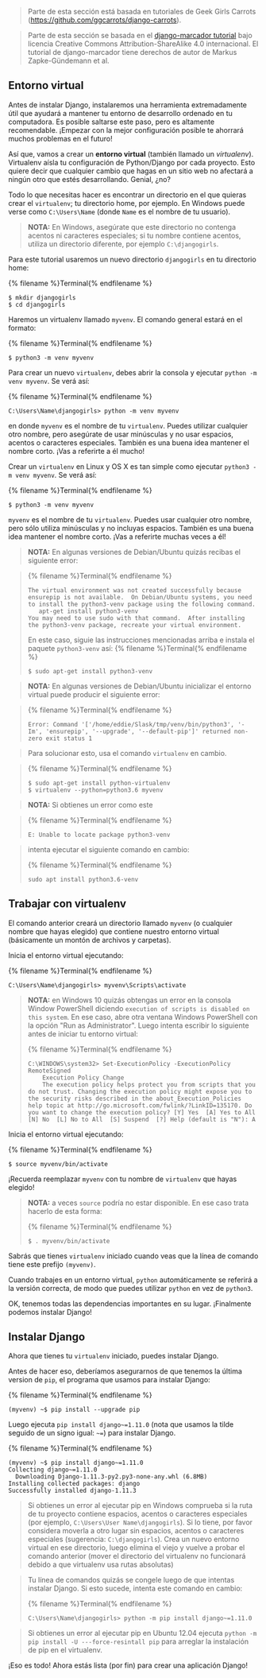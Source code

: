 > Parte de esta sección está basada en tutoriales de Geek Girls Carrots (https://github.com/ggcarrots/django-carrots).

> Parte de esta sección se basada en el [django-marcador tutorial](http://django-marcador.keimlink.de/) bajo licencia Creative Commons Attribution-ShareAlike 4.0 internacional. El tutorial de django-marcador tiene derechos de autor de Markus Zapke-Gündemann et al.


## Entorno virtual

Antes de instalar Django, instalaremos una herramienta extremadamente útil que ayudará a mantener tu entorno de desarrollo ordenado en tu computadora. Es posible saltarse este paso, pero es altamente recomendable. ¡Empezar con la mejor configuración posible te ahorrará muchos problemas en el futuro!

Así que, vamos a crear un **entorno virtual** (también llamado un *virtualenv*). Virtualenv aísla tu configuración de Python/Django por cada proyecto. Esto quiere decir que cualquier cambio que hagas en un sitio web no afectará a ningún otro que estés desarrollando. Genial, ¿no?

Todo lo que necesitas hacer es encontrar un directorio en el que quieras crear el `virtualenv`; tu directorio home, por ejemplo. En Windows puede verse como `C:\Users\Name` (donde `Name` es el nombre de tu usuario).

> __NOTA:__ En Windows, asegúrate que este directorio no contenga acentos ni caracteres especiales; si tu nombre contiene acentos, utiliza un directorio diferente, por ejemplo `C:\djangogirls`.

Para este tutorial usaremos un nuevo directorio `djangogirls` en tu directorio home:

{% filename %}Terminal{% endfilename %}
```
$ mkdir djangogirls
$ cd djangogirls
```

Haremos un virtualenv llamado `myvenv`. El comando general estará en el formato:

{% filename %}Terminal{% endfilename %}
```
$ python3 -m venv myvenv
```

<!--sec data-title="Virtual environment: Windows" data-id="virtualenv_installation_windows"
data-collapse=true ces-->

Para crear un nuevo `virtualenv`, debes abrir la consola y ejecutar `python -m venv myvenv`. Se verá así:

{% filename %}Terminal{% endfilename %}
```
C:\Users\Name\djangogirls> python -m venv myvenv
```

en donde `myvenv` es el nombre de tu `virtualenv`. Puedes utilizar cualquier otro nombre, pero asegúrate de usar minúsculas y no usar espacios, acentos o caracteres especiales. También es una buena idea mantener el nombre corto. ¡Vas a referirte a él mucho!

<!--endsec-->

<!--sec data-title="Virtual environment: Linux y OS X" data-id="virtualenv_installation_linuxosx"
data-collapse=true ces-->

Crear un `virtualenv` en Linux y OS X es tan simple como ejecutar `python3 -m venv myvenv`.
Se verá así:

{% filename %}Terminal{% endfilename %}
```
$ python3 -m venv myvenv
```

`myvenv` es el nombre de tu `virtualenv`. Puedes usar cualquier otro nombre, pero sólo utiliza minúsculas y no incluyas espacios. También es una buena idea mantener el nombre corto. ¡Vas a referirte muchas veces a él!

> __NOTA:__ En algunas versiones de Debian/Ubuntu quizás recibas el siguiente error:

>{% filename %}Terminal{% endfilename %}
>```
>The virtual environment was not created successfully because ensurepip is not available.  On Debian/Ubuntu systems, you need to install the python3-venv package using the following command.
>    apt-get install python3-venv
>You may need to use sudo with that command.  After installing the python3-venv package, recreate your virtual environment.
>```
>
> En este caso, siguie las instrucciones mencionadas arriba e instala el paquete `python3-venv` así:
>{% filename %}Terminal{% endfilename %}
>```
>$ sudo apt-get install python3-venv
>```  

> __NOTA:__ En algunas versiones de Debian/Ubuntu inicializar el entorno virtual puede producir el siguiente error:

>{% filename %}Terminal{% endfilename %}
>```
>Error: Command '['/home/eddie/Slask/tmp/venv/bin/python3', '-Im', 'ensurepip', '--upgrade', '--default-pip']' returned non-zero exit status 1
>```

> Para solucionar esto, usa el comando `virtualenv` en cambio.

>{% filename %}Terminal{% endfilename %}
>```
>$ sudo apt-get install python-virtualenv
>$ virtualenv --python=python3.6 myvenv
>```

> __NOTA:__ Si obtienes un error como este

>{% filename %}Terminal{% endfilename %}
>```
>E: Unable to locate package python3-venv
>```

> intenta ejecutar el siguiente comando en cambio:
>
>{% filename %}Terminal{% endfilename %}
>```
>sudo apt install python3.6-venv
>```

<!--endsec-->

## Trabajar con virtualenv

El comando anterior creará un directorio llamado `myvenv` (o cualquier nombre que hayas elegido) que contiene nuestro entorno virtual (básicamente un montón de archivos y carpetas).

<!--sec data-title="Virtual environment: Windows" data-id="virtualenv_windows"
data-collapse=true ces-->

Inicia el entorno virtual ejecutando:

{% filename %}Terminal{% endfilename %}
```
C:\Users\Name\djangogirls> myvenv\Scripts\activate
```

> __NOTA:__ en Windows 10 quizás obtengas un error en la consola Window PowerShell diciendo `execution of scripts is disabled on this system`. En ese caso, abre otra ventana Windows PowerShell con la opción "Run as Administrator". Luego intenta escribir lo siguiente antes de iniciar tu entorno virtual:
>
>{% filename %}Terminal{% endfilename %}
>```
>C:\WINDOWS\system32> Set-ExecutionPolicy -ExecutionPolicy RemoteSigned
>     Execution Policy Change
>     The execution policy helps protect you from scripts that you do not trust. Changing the execution policy might expose you to the security risks described in the about_Execution_Policies help topic at http://go.microsoft.com/fwlink/?LinkID=135170. Do you want to change the execution policy? [Y] Yes  [A] Yes to All  [N] No  [L] No to All  [S] Suspend  [?] Help (default is "N"): A
>```

<!--endsec-->


<!--sec data-title="Virtual environment: Linux y OS X" data-id="virtualenv_linuxosx"
data-collapse=true ces-->

Inicia el entorno virtual ejecutando:

{% filename %}Terminal{% endfilename %}
```
$ source myvenv/bin/activate
```

¡Recuerda reemplazar `myvenv` con tu nombre de `virtualenv` que hayas elegido!

> __NOTA:__ a veces `source` podría no estar disponible. En ese caso trata hacerlo de esta forma:
>
>{% filename %}Terminal{% endfilename %}
>```
>$ . myvenv/bin/activate
>```

<!--endsec-->

Sabrás que tienes `virtualenv` iniciado cuando veas que la línea de comando tiene este prefijo `(myvenv)`.

Cuando trabajes en un entorno virtual, `python` automáticamente se referirá a la versión correcta, de modo que puedes utilizar `python` en vez de `python3`.

OK, tenemos todas las dependencias importantes en su lugar. ¡Finalmente podemos instalar Django!

## Instalar Django

Ahora que tienes tu `virtualenv` iniciado, puedes instalar Django.

Antes de hacer eso, deberíamos asegurarnos de que tenemos la última version de `pip`, el programa que usamos para instalar Django:

{% filename %}Terminal{% endfilename %}
```
(myvenv) ~$ pip install --upgrade pip
```

Luego ejecuta `pip install django~=1.11.0` (nota que usamos la tilde seguido de un signo igual: `~=`) para instalar Django.

{% filename %}Terminal{% endfilename %}
```
(myvenv) ~$ pip install django~=1.11.0
Collecting django~=1.11.0
  Downloading Django-1.11.3-py2.py3-none-any.whl (6.8MB)
Installing collected packages: django
Successfully installed django-1.11.3
```

<!--sec data-title="Virtual environment: Windows" data-id="django_err_windows"
data-collapse=true ces-->

> Si obtienes un error al ejecutar pip en Windows comprueba si la ruta de tu proyecto contiene espacios, acentos o caracteres especiales (por ejemplo, `C:\Users\User Name\djangogirls`). Si lo tiene, por favor considera moverla a otro lugar sin espacios, acentos o caracteres especiales (sugerencia: `C:\djangogirls`). Crea un nuevo entorno virtual en ese directorio, luego elimina el viejo y vuelve a probar el comando anterior (mover el directorio del virtualenv no funcionará debido a que virtualenv usa rutas absolutas)

<!--endsec-->

<!--sec data-title="Virtual environment: Windows 8 y Windows 10" data-id="django_err_windows8and10"
data-collapse=true ces-->

> Tu línea de comandos quizás se congele luego de que intentas instalar Django. Si esto sucede, intenta este comando en cambio:
>
>{% filename %}Terminal{% endfilename %}
>```
>C:\Users\Name\djangogirls> python -m pip install django~=1.11.0
>```

<!--endsec-->

<!--sec data-title="Virtual environment: Linux" data-id="django_err_linux"
data-collapse=true ces-->


> Si obtienes un error al ejecutar pip en Ubuntu 12.04 ejecuta `python -m pip install -U ---force-resintall pip` para arreglar la instalación de pip en el virtualenv.

<!--endsec-->

¡Eso es todo! Ahora estás lista (por fin) para crear una aplicación Django!
